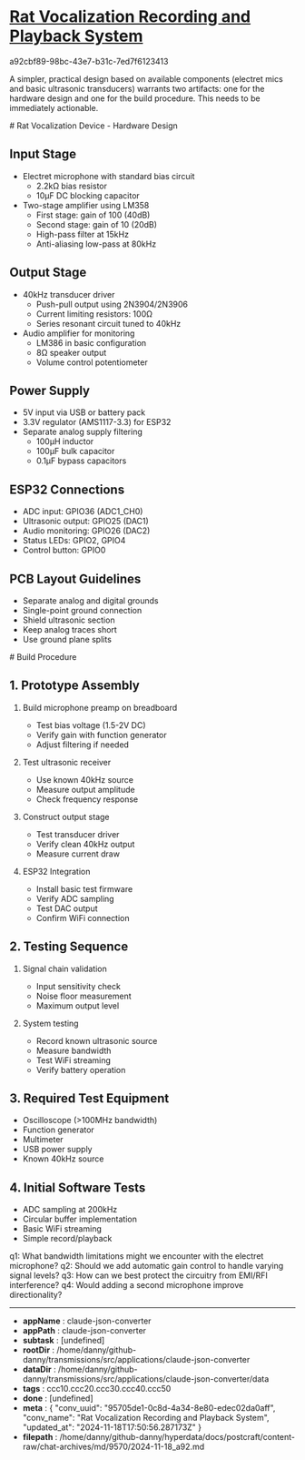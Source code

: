 # [Rat Vocalization Recording and Playback System](https://claude.ai/chat/95705de1-0c8d-4a34-8e80-edec02da0aff)

a92cbf89-98bc-43e7-b31c-7ed7f6123413

 <antThinking>A simpler, practical design based on available components (electret mics and basic ultrasonic transducers) warrants two artifacts: one for the hardware design and one for the build procedure. This needs to be immediately actionable.</antThinking>

<antArtifact identifier="rat-vocalization-hardware" type="text/markdown" title="Basic Rat Vocalization Hardware Design">
# Rat Vocalization Device - Hardware Design

## Input Stage
- Electret microphone with standard bias circuit
  - 2.2kΩ bias resistor
  - 10µF DC blocking capacitor
- Two-stage amplifier using LM358
  - First stage: gain of 100 (40dB)
  - Second stage: gain of 10 (20dB)
  - High-pass filter at 15kHz
  - Anti-aliasing low-pass at 80kHz

## Output Stage
- 40kHz transducer driver
  - Push-pull output using 2N3904/2N3906
  - Current limiting resistors: 100Ω
  - Series resonant circuit tuned to 40kHz
- Audio amplifier for monitoring
  - LM386 in basic configuration
  - 8Ω speaker output
  - Volume control potentiometer

## Power Supply
- 5V input via USB or battery pack
- 3.3V regulator (AMS1117-3.3) for ESP32
- Separate analog supply filtering
  - 100µH inductor
  - 100µF bulk capacitor
  - 0.1µF bypass capacitors

## ESP32 Connections
- ADC input: GPIO36 (ADC1_CH0)
- Ultrasonic output: GPIO25 (DAC1)
- Audio monitoring: GPIO26 (DAC2)
- Status LEDs: GPIO2, GPIO4
- Control button: GPIO0

## PCB Layout Guidelines
- Separate analog and digital grounds
- Single-point ground connection
- Shield ultrasonic section
- Keep analog traces short
- Use ground plane splits
</antArtifact>

<antArtifact identifier="rat-vocalization-build" type="text/markdown" title="Build Procedure">
# Build Procedure

## 1. Prototype Assembly
1. Build microphone preamp on breadboard
   - Test bias voltage (1.5-2V DC)
   - Verify gain with function generator
   - Adjust filtering if needed

2. Test ultrasonic receiver
   - Use known 40kHz source
   - Measure output amplitude
   - Check frequency response

3. Construct output stage
   - Test transducer driver
   - Verify clean 40kHz output
   - Measure current draw

4. ESP32 Integration
   - Install basic test firmware
   - Verify ADC sampling
   - Test DAC output
   - Confirm WiFi connection

## 2. Testing Sequence
1. Signal chain validation
   - Input sensitivity check
   - Noise floor measurement
   - Maximum output level
   
2. System testing
   - Record known ultrasonic source
   - Measure bandwidth
   - Test WiFi streaming
   - Verify battery operation

## 3. Required Test Equipment
- Oscilloscope (>100MHz bandwidth)
- Function generator
- Multimeter
- USB power supply
- Known 40kHz source

## 4. Initial Software Tests
- ADC sampling at 200kHz
- Circular buffer implementation
- Basic WiFi streaming
- Simple record/playback
</antArtifact>

q1: What bandwidth limitations might we encounter with the electret microphone?
q2: Should we add automatic gain control to handle varying signal levels?
q3: How can we best protect the circuitry from EMI/RFI interference?
q4: Would adding a second microphone improve directionality?

---

* **appName** : claude-json-converter
* **appPath** : claude-json-converter
* **subtask** : [undefined]
* **rootDir** : /home/danny/github-danny/transmissions/src/applications/claude-json-converter
* **dataDir** : /home/danny/github-danny/transmissions/src/applications/claude-json-converter/data
* **tags** : ccc10.ccc20.ccc30.ccc40.ccc50
* **done** : [undefined]
* **meta** : {
  "conv_uuid": "95705de1-0c8d-4a34-8e80-edec02da0aff",
  "conv_name": "Rat Vocalization Recording and Playback System",
  "updated_at": "2024-11-18T17:50:56.287173Z"
}
* **filepath** : /home/danny/github-danny/hyperdata/docs/postcraft/content-raw/chat-archives/md/9570/2024-11-18_a92.md
